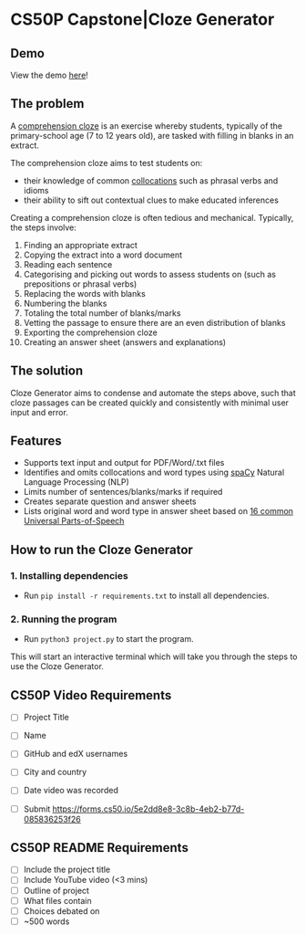 
# CS50P Capstone|Cloze Generator

## Demo
View the demo [here]()!

## The problem
A [comprehension cloze](http://tinyurl.com/CompreClozeExample) is an exercise whereby students, typically of the primary-school age (7 to 12 years old), are tasked with filling in blanks in an extract. 

The comprehension cloze aims to test students on:
* their knowledge of common [collocations](https://en.wikipedia.org/wiki/Collocation) such as phrasal verbs and idioms
* their ability to sift out contextual clues to make educated inferences


Creating a comprehension cloze is often tedious and mechanical. Typically, the steps involve: 
1. Finding an appropriate extract
2. Copying the extract into a word document
3. Reading each sentence
4. Categorising and picking out words to assess students on (such as prepositions or phrasal verbs)
5. Replacing the words with blanks
6. Numbering the blanks
7. Totaling the total number of blanks/marks
8. Vetting the passage to ensure there are an even distribution of blanks
9. Exporting the comprehension cloze
10. Creating an answer sheet (answers and explanations)


## The solution
Cloze Generator aims to condense and automate the steps above, such that cloze passages can be created quickly and consistently with minimal user input and error.  


## Features 
* Supports text input and output for PDF/Word/.txt files
* Identifies and omits collocations and word types using [spaCy](https://spacy.io/usage/spacy-101) Natural Language Processing (NLP)
* Limits number of sentences/blanks/marks if required 
* Creates separate question and answer sheets
* Lists original word and word type in answer sheet based on [16 common Universal Parts-of-Speech](https://universaldependencies.org/u/pos/)


## How to run the Cloze Generator

### 1. Installing dependencies 
- Run `pip install -r requirements.txt` to install all dependencies.

### 2. Running the program
- Run `python3 project.py` to start the program. 


This will start an interactive terminal which will take you through the steps to use the Cloze Generator. 


## CS50P Video Requirements 
- [ ] Project Title
- [ ] Name
- [ ] GitHub and edX usernames 
- [ ] City and country
- [ ] Date video was recorded
- [ ] Submit https://forms.cs50.io/5e2dd8e8-3c8b-4eb2-b77d-085836253f26


## CS50P README Requirements
- [ ] Include the project title 
- [ ] Include YouTube video (<3 mins)
- [ ] Outline of project 
- [ ] What files contain 
- [ ] Choices debated on 
- [ ] ~500 words